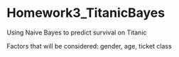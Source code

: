 # Homework3_TitanicBayes
Using Naive Bayes to predict survival on Titanic

Factors that will be considered: gender, age, ticket class
